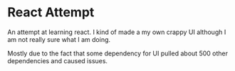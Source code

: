 # React Attempt

An attempt at learning react.
I kind of made a my own crappy UI although I am not really sure what I am doing.


Mostly due to the fact that some dependency for UI pulled about 500 other dependencies and caused issues.


